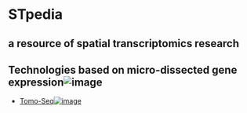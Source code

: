 # STpedia
a resource of spatial transcriptomics research
---
## Technologies based on micro-dissected gene expression![image](https://user-images.githubusercontent.com/42604587/131299705-d571a1ec-94a4-4d91-b86d-1bcb3ebfbb55.png)
- [Tomo-Seq![image](https://user-images.githubusercontent.com/42604587/131299802-a458f16a-fb6d-4ff8-9093-a81f758940ff.png)](https://linkinghub.elsevier.com/retrieve/pii/S0091679X16000078) 

